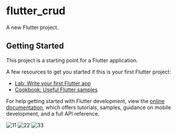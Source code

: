 # flutter_crud

A new Flutter project.

## Getting Started

This project is a starting point for a Flutter application.

A few resources to get you started if this is your first Flutter project:

- [Lab: Write your first Flutter app](https://docs.flutter.dev/get-started/codelab)
- [Cookbook: Useful Flutter samples](https://docs.flutter.dev/cookbook)

For help getting started with Flutter development, view the
[online documentation](https://docs.flutter.dev/), which offers tutorials,
samples, guidance on mobile development, and a full API reference.


![11](https://user-images.githubusercontent.com/80736284/205914902-ecee2289-276f-4917-8528-c1b26d544853.jpg)
![22](https://user-images.githubusercontent.com/80736284/205914945-27c3effe-2a0c-405b-a8ec-27df74c1ade7.jpg)
![33](https://user-images.githubusercontent.com/80736284/205914971-4623a229-57c0-480e-9727-1e0de3860ba8.jpg)
